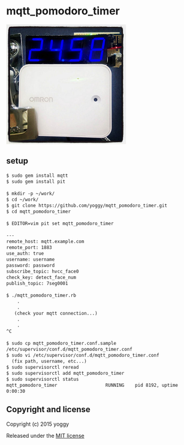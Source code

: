 mqtt_pomodoro_timer
====
![img01.jpg](img01.jpg)

setup
----

    $ sudo gem install mqtt
    $ sudo gem install pit
    
    $ mkdir -p ~/work/
    $ cd ~/work/
    $ git clone https://github.com/yoggy/mqtt_pomodoro_timer.git
    $ cd mqtt_pomodoro_timer
     
    $ EDITOR=vim pit set mqtt_pomodoro_timer
    
    ---
    remote_host: mqtt.example.com
    remote_port: 1883
    use_auth: true
    username: username
    password: password
    subscribe_topic: hvcc_face0
    check_key: detect_face_num
    publish_topic: 7seg0001
    
    $ ./mqtt_pomodoro_timer.rb
        .
        .
       (check your mqtt connection...)
        .
        .
    ^C
    
    $ sudo cp mqtt_pomodoro_timer.conf.sample /etc/supervisor/conf.d/mqtt_pomodoro_timer.conf
    $ sudo vi /etc/supervisor/conf.d/mqtt_pomodoro_timer.conf
      (fix path, username, etc...)
    $ sudo supervisorctl reread
    $ sudo supervisorctl add mqtt_pomodoro_timer
    $ sudo supervisorctl status
    mqtt_pomodoro_timer                  RUNNING    pid 8192, uptime 0:00:30
    
Copyright and license
----
Copyright (c) 2015 yoggy

Released under the [MIT license](LICENSE.txt)

